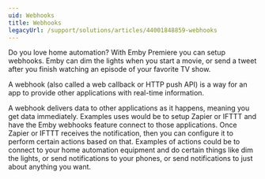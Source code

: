 ```yaml
---
uid: Webhooks
title: Webhooks
legacyUrl: /support/solutions/articles/44001848859-webhooks
---
```


Do you love home automation? With Emby Premiere you can setup webhooks. Emby can dim the lights when you start a movie, or send a tweet after you finish watching an episode of your favorite TV show.

A webhook (also called a web callback or HTTP push API) is a way for an app to provide other applications with real-time information. 

A webhook delivers data to other applications as it happens, meaning you get data immediately. Examples uses would be to setup Zapier or IFTTT and have the Emby webhooks feature connect to those applications. Once Zapier or IFTTT receives the notification, then you can configure it to perform certain actions based on that. Examples of actions could be to connect to your home automation equipment and do certain things like dim the lights, or send notifications to your phones, or send notifications to just about anything you want.